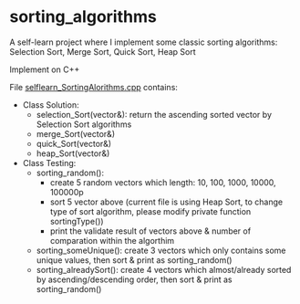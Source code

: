 # sorting_algorithms
A self-learn project where I implement some classic sorting algorithms: Selection Sort, Merge Sort, Quick Sort, Heap Sort

Implement on C++

File [selflearn_SortingAlorithms.cpp](https://github.com/nhidang912/sorting_algorithms/blob/main/selflearn_SortingAlorithms.cpp) contains:
- Class Solution:
  - selection_Sort(vector<int>&): return the ascending sorted vector by Selection Sort algorithms
  - merge_Sort(vector<int>&)
  - quick_Sort(vector<int>&)
  - heap_Sort(vector<int>&)
- Class Testing:
  - sorting_random():
    - create 5 random vectors which length: 10, 100, 1000, 10000, 100000p
    - sort 5 vector above (current file is using Heap Sort, to change type of sort algorithm, please modify private function sortingType())
    - print the validate result of vectors above & number of comparation within the algorthim
  - sorting_someUnique(): create 3 vectors which only contains some unique values, then sort & print as sorting_random()
  - sorting_alreadySort(): create 4 vectors which almost/already sorted by ascending/descending order, then sort & print as sorting_random() 
